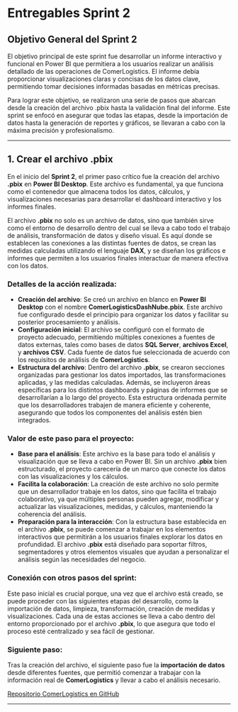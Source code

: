
# **Entregables Sprint 2**

## Objetivo General del Sprint 2

El objetivo principal de este sprint fue desarrollar un informe interactivo y funcional en Power BI que permitiera a los usuarios realizar un análisis detallado de las operaciones de ComerLogistics. El informe debía proporcionar visualizaciones claras y concisas de los datos clave, permitiendo tomar decisiones informadas basadas en métricas precisas.

Para lograr este objetivo, se realizaron una serie de pasos que abarcan desde la creación del archivo .pbix hasta la validación final del informe. Este sprint se enfocó en asegurar que todas las etapas, desde la importación de datos hasta la generación de reportes y gráficos, se llevaran a cabo con la máxima precisión y profesionalismo.

_____

## **1. Crear el archivo .pbix**

En el inicio del **Sprint 2**, el primer paso crítico fue la creación del archivo **.pbix** en **Power BI Desktop**. Este archivo es fundamental, ya que funciona como el contenedor que almacena todos los datos, cálculos, y visualizaciones necesarias para desarrollar el dashboard interactivo y los informes finales.

El archivo **.pbix** no solo es un archivo de datos, sino que también sirve como el entorno de desarrollo dentro del cual se lleva a cabo todo el trabajo de análisis, transformación de datos y diseño visual. Es aquí donde se establecen las conexiones a las distintas fuentes de datos, se crean las medidas calculadas utilizando el lenguaje **DAX**, y se diseñan los gráficos e informes que permiten a los usuarios finales interactuar de manera efectiva con los datos.

### **Detalles de la acción realizada:**
- **Creación del archivo**: Se creó un archivo en blanco en **Power BI Desktop** con el nombre **ComerLogisticsDashNube.pbix**. Este archivo fue configurado desde el principio para organizar los datos y facilitar su posterior procesamiento y análisis.
- **Configuración inicial**: El archivo se configuró con el formato de proyecto adecuado, permitiendo múltiples conexiones a fuentes de datos externas, tales como bases de datos **SQL Server**, **archivos Excel**, y **archivos CSV**. Cada fuente de datos fue seleccionada de acuerdo con los requisitos de análisis de **ComerLogistics**.
- **Estructura del archivo**: Dentro del archivo **.pbix**, se crearon secciones organizadas para gestionar los datos importados, las transformaciones aplicadas, y las medidas calculadas. Además, se incluyeron áreas específicas para los distintos dashboards y páginas de informes que se desarrollarían a lo largo del proyecto. Esta estructura ordenada permite que los desarrolladores trabajen de manera eficiente y coherente, asegurando que todos los componentes del análisis estén bien integrados.

### **Valor de este paso para el proyecto:**
- **Base para el análisis**: Este archivo es la base para todo el análisis y visualización que se lleva a cabo en Power BI. Sin un archivo **.pbix** bien estructurado, el proyecto carecería de un marco que conecte los datos con las visualizaciones y los cálculos.
- **Facilita la colaboración**: La creación de este archivo no solo permite que un desarrollador trabaje en los datos, sino que facilita el trabajo colaborativo, ya que múltiples personas pueden agregar, modificar y actualizar las visualizaciones, medidas, y cálculos, manteniendo la coherencia del análisis.
- **Preparación para la interacción**: Con la estructura base establecida en el archivo **.pbix**, se puede comenzar a trabajar en los elementos interactivos que permitirán a los usuarios finales explorar los datos en profundidad. El archivo **.pbix** está diseñado para soportar filtros, segmentadores y otros elementos visuales que ayudan a personalizar el análisis según las necesidades del negocio.

### **Conexión con otros pasos del sprint:**
Este paso inicial es crucial porque, una vez que el archivo está creado, se puede proceder con las siguientes etapas del desarrollo, como la importación de datos, limpieza, transformación, creación de medidas y visualizaciones. Cada una de estas acciones se lleva a cabo dentro del entorno proporcionado por el archivo **.pbix**, lo que asegura que todo el proceso esté centralizado y sea fácil de gestionar.

### **Siguiente paso:**
Tras la creación del archivo, el siguiente paso fue la **importación de datos** desde diferentes fuentes, que permitió comenzar a trabajar con la información real de **ComerLogistics** y llevar a cabo el análisis necesario.

[Repositorio ComerLogistics en GitHub](https://github.com/Dapt01G2-Henry/ComerLogistics)

_____


